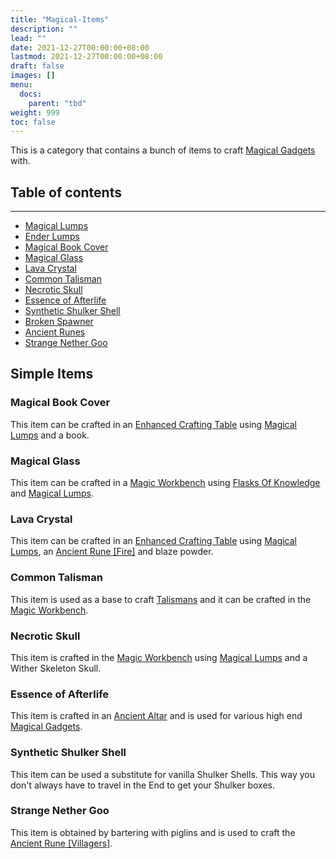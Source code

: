 ```yaml
---
title: "Magical-Items"
description: ""
lead: ""
date: 2021-12-27T00:00:00+08:00
lastmod: 2021-12-27T00:00:00+08:00
draft: false
images: []
menu: 
  docs:
    parent: "tbd"
weight: 999
toc: false
---
```


This is a category that contains a bunch of items to craft [Magical Gadgets](/docs/slimefun/magical-gadgets) with.

## Table of contents

----

- [Magical Lumps](/docs/slimefun/lumps)
- [Ender Lumps](/docs/slimefun/lumps)
- [Magical Book Cover](/docs/slimefun/magical-items#magical-book-cover)
- [Magical Glass](/docs/slimefun/magical-items#magical-glass)
- [Lava Crystal](/docs/slimefun/magical-items#lava-crystal)
- [Common Talisman](/docs/slimefun/magical-items#common-talisman)
- [Necrotic Skull](/docs/slimefun/magical-items#necrotic-skull)
- [Essence of Afterlife](/docs/slimefun/magical-items#essence-of-afterlife)
- [Synthetic Shulker Shell](/docs/slimefun/magical-items#synthetic-shulker-shell)
- [Broken Spawner](/docs/slimefun/broken-spawner)
- [Ancient Runes](/docs/slimefun/ancient-runes)
- [Strange Nether Goo](/docs/slimefun/magical-items#strange-nether-goo)

## Simple Items

### Magical Book Cover

This item can be crafted in an [Enhanced Crafting Table](/docs/slimefun/enhanced-crafting-table) using [Magical Lumps](/docs/slimefun/lumps) and a book.

### Magical Glass

This item can be crafted in a [Magic Workbench](/docs/slimefun/magic-workbench) using [Flasks Of Knowledge](/docs/slimefun/flask-of-knowledge) and [Magical Lumps](/docs/slimefun/lumps).

### Lava Crystal

This item can be crafted in an [Enhanced Crafting Table](/docs/slimefun/enhanced-crafting-table) using [Magical Lumps](/docs/slimefun/lumps), an [Ancient Rune \[Fire\]](/404) and blaze powder.

### Common Talisman

This item is used as a base to craft [Talismans](/docs/slimefun/talismans) and it can be crafted in the [Magic Workbench](/docs/slimefun/magic-workbench).

### Necrotic Skull

This item is crafted in the [Magic Workbench](/docs/slimefun/magic-workbench) using [Magical Lumps](/docs/slimefun/lumps) and a Wither Skeleton Skull.

### Essence of Afterlife

This item is crafted in an [Ancient Altar](/docs/slimefun/ancient-altar) and is used for various high end [Magical Gadgets](/docs/slimefun/magical-gadgets).

### Synthetic Shulker Shell

This item can be used a substitute for vanilla Shulker Shells. This way you don't always have to travel in the End to get your Shulker boxes.

### Strange Nether Goo

This item is obtained by bartering with piglins and is used to craft the [Ancient Rune \[Villagers\]](/docs/slimefun/ancient-runes).
